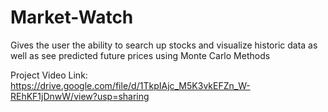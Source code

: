 # Market-Watch
Gives the user the ability to search up stocks and visualize historic data as well as see predicted future prices using Monte Carlo Methods

Project Video Link: https://drive.google.com/file/d/1TkpIAjc_M5K3vkEFZn_W-REhKF1jDnwW/view?usp=sharing
